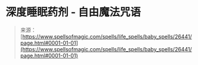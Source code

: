 <!--yml

category: 未分类

date: 2024-06-12 19:14:24

-->

# 深度睡眠药剂 - 自由魔法咒语

> 来源：[https://www.spellsofmagic.com/spells/life_spells/baby_spells/26441/page.html#0001-01-01](https://www.spellsofmagic.com/spells/life_spells/baby_spells/26441/page.html#0001-01-01)
